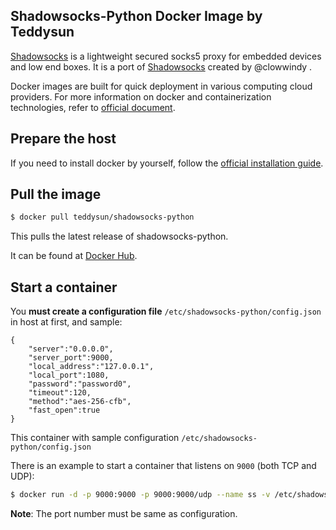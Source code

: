 ## Shadowsocks-Python Docker Image by Teddysun

[Shadowsocks][1] is a lightweight secured socks5 proxy for embedded devices and low end boxes.
It is a port of [Shadowsocks][2] created by @clowwindy .

Docker images are built for quick deployment in various computing cloud providers.
For more information on docker and containerization technologies, refer to [official document][3].

## Prepare the host

If you need to install docker by yourself, follow the [official installation guide][4].

## Pull the image

```bash
$ docker pull teddysun/shadowsocks-python
```

This pulls the latest release of shadowsocks-python.

It can be found at [Docker Hub][5].

## Start a container

You **must create a configuration file**  `/etc/shadowsocks-python/config.json` in host at first, and sample:

```
{
    "server":"0.0.0.0",
    "server_port":9000,
    "local_address":"127.0.0.1",
    "local_port":1080,
    "password":"password0",
    "timeout":120,
    "method":"aes-256-cfb",
    "fast_open":true
}
```

This container with sample configuration `/etc/shadowsocks-python/config.json`

There is an example to start a container that listens on `9000` (both TCP and UDP):

```bash
$ docker run -d -p 9000:9000 -p 9000:9000/udp --name ss -v /etc/shadowsocks-python:/etc/shadowsocks-python teddysun/shadowsocks-python
```

**Note**: The port number must be same as configuration.

[1]: https://github.com/shadowsocks/shadowsocks/tree/master
[2]: https://shadowsocks.org/en/index.html
[3]: https://docs.docker.com/
[4]: https://docs.docker.com/install/
[5]: https://hub.docker.com/r/teddysun/shadowsocks-python/